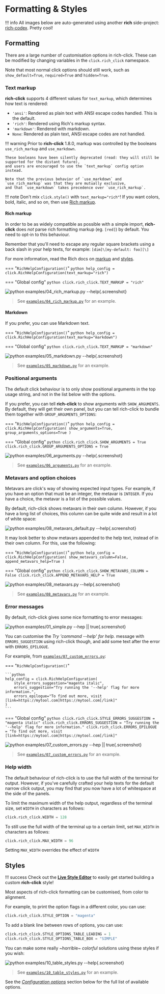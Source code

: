 # Formatting & Styles

!!! info
    All images below are auto-generated using another **rich** side-project: [rich-codex](https://github.com/ewels/rich-codex). Pretty cool!


## Formatting

There are a large number of customisation options in rich-click.
These can be modified by changing variables in the `click.rich_click` namespace.

Note that most normal click options should still work, such as `show_default=True`, `required=True` and `hidden=True`.

### Text markup

**rich-click** supports 4 different values for `text_markup`, which determines how text is rendered:

- `'ansi'`: Rendered as plain text with ANSI escape codes handled. This is the default.
- `'rich'`: Rendered using Rich's markup syntax.
- `'markdown'`: Rendered with markdown.
- `None`: Rendered as plain text, ANSI escape codes are not handled.

!!! warning
    Prior to **rich-click** 1.8.0, markup was controlled by the booleans `use_rich_markup` and `use_markdown`.

    These booleans have been silently deprecated (read: they will still be supported for the distant future),
    and users are encouraged to use the `text_markup` config option instead.

    Note that the previous behavior of `use_markdown` and `use_rich_markup` was that they are mutually exclusive,
    and that `use_markdown` takes precedence over `use_rich_markup`.

!!! note
    Don't mix `click.style()` with `text_markup="rich"`!
    If you want colors, bold, italic, and so on, then use [Rich markup](https://rich.readthedocs.io/en/stable/markup.html).

#### Rich markup

In order to be as widely compatible as possible with a simple import,
**rich-click** does _not_ parse rich formatting markup (eg. `[red]`) by default.
You need to opt-in to this behaviour.

Remember that you'll need to escape any regular square brackets using a back slash in your help texts,
for example: `[dim]\[my-default: foo][\]`

For more information, read the Rich docs on [markup](https://rich.readthedocs.io/en/stable/markup.html) and [styles](https://rich.readthedocs.io/en/stable/style.html).

=== "`RichHelpConfiguration()`"
    ```python
    help_config = click.RichHelpConfiguration(text_markup="rich")
    ```

=== "Global config"
    ```python
    click.rich_click.TEXT_MARKUP = "rich"
    ```

<!-- RICH-CODEX
working_dir: .
-->
![`python examples/04_rich_markup.py --help`](../images/rich_markup.svg "Rich markup example"){.screenshot}

> See [`examples/04_rich_markup.py`](https://github.com/ewels/rich-click/blob/main/examples/04_rich_markup.py) for an example.

#### Markdown

If you prefer, you can use Markdown text.

=== "`RichHelpConfiguration()`"
    ```python
    help_config = click.RichHelpConfiguration(text_markup="markdown")
    ```

=== "Global config"
    ```python
    click.rich_click.TEXT_MARKUP = "markdown"
    ```

<!-- RICH-CODEX
working_dir: .
-->
![`python examples/05_markdown.py --help`](../images/markdown.svg "Markdown example"){.screenshot}

> See [`examples/05_markdown.py`](https://github.com/ewels/rich-click/blob/main/examples/05_markdown.py) for an example.

### Positional arguments

The default click behaviour is to only show positional arguments in the top usage string,
and not in the list below with the options.

If you prefer, you can tell **rich-click** to show arguments with `SHOW_ARGUMENTS`.
By default, they will get their own panel, but you can tell rich-click to bundle them together with `GROUP_ARGUMENTS_OPTIONS`:

=== "`RichHelpConfiguration()`"
    ```python
    help_config = click.RichHelpConfiguration(
        show_arguments=True,
        group_arguments_options=True
    )
    ```

=== "Global config"
    ```python
    click.rich_click.SHOW_ARGUMENTS = True
    click.rich_click.GROUP_ARGUMENTS_OPTIONS = True
    ```

<!-- RICH-CODEX
working_dir: .
-->
![`python examples/06_arguments.py --help`](../images/arguments.svg "Positional arguments example"){.screenshot}

> See [`examples/06_arguments.py`](https://github.com/ewels/rich-click/blob/main/examples/06_arguments.py) for an example.

### Metavars and option choices

Metavars are click's way of showing expected input types.
For example, if you have an option that must be an integer, the metavar is `INTEGER`.
If you have a choice, the metavar is a list of the possible values.

By default, rich-click shows metavars in their own column.
However, if you have a long list of choices, this column can be quite wide and result in a lot of white space:

<!-- RICH-CODEX
working_dir: .
-->
![`python examples/08_metavars_default.py --help`](../images/metavars_default.svg "Default metavar display"){.screenshot}

It may look better to show metavars appended to the help text, instead of in their own column.
For this, use the following:

=== "`RichHelpConfiguration()`"
    ```python
    help_config = click.RichHelpConfiguration(
        show_metavars_column=False,
        append_metavars_help=True
    )
    ```

=== "Global config"
    ```python
    click.rich_click.SHOW_METAVARS_COLUMN = False
    click.rich_click.APPEND_METAVARS_HELP = True
    ```

<!-- RICH-CODEX
working_dir: .
-->
![`python examples/08_metavars.py --help`](../images/metavars_appended.svg "Appended metavar"){.screenshot}

> See [`examples/08_metavars.py`](https://github.com/ewels/rich-click/blob/main/examples/08_metavars.py) for an example.

### Error messages

By default, rich-click gives some nice formatting to error messages:

<!-- RICH-CODEX
working_dir: .
-->
![`python examples/01_simple.py --hep || true`](../images/error.svg "Error message"){.screenshot}

You can customise the _Try 'command --help' for help._ message with `ERRORS_SUGGESTION`
using rich-click though, and add some text after the error with `ERRORS_EPILOGUE`.

For example, from [`examples/07_custom_errors.py`](https://github.com/ewels/rich-click/blob/main/examples/07_custom_errors.py):

=== "`RichHelpConfiguration()`"

    ```python
    help_config = click.RichHelpConfiguration(
        style_errors_suggestion="magenta italic",
        errors_suggestion="Try running the '--help' flag for more information.",
        errors_epilogue="To find out more, visit [link=https://mytool.com]https://mytool.com[/link]"
    )
    ```

=== "Global config"
    ```python
    click.rich_click.STYLE_ERRORS_SUGGESTION = "magenta italic"
    click.rich_click.ERRORS_SUGGESTION = "Try running the '--help' flag for more information."
    click.rich_click.ERRORS_EPILOGUE = "To find out more, visit [link=https://mytool.com]https://mytool.com[/link]"
    ```

<!-- RICH-CODEX
working_dir: .
-->
![`python examples/07_custom_errors.py --hep || true`](../images/custom_error.svg "Custom error message"){.screenshot}

> See [`examples/07_custom_errors.py`](https://github.com/ewels/rich-click/blob/main/examples/07_custom_errors.py) for an example.

### Help width

The default behaviour of rich-click is to use the full width of the terminal for output.
However, if you've carefully crafted your help texts for the default narrow click output, you may find that you now have a lot of whitespace at the side of the panels.

To limit the maximum width of the help output, regardless of the terminal size, set `WIDTH` in characters as follows:

```python
click.rich_click.WIDTH = 128
```

To still use the full width of the terminal up to a certain limit, set `MAX_WIDTH` in characters as follows:

```python
click.rich_click.MAX_WIDTH = 96
```

Setting `MAX_WIDTH` overrides the effect of `WIDTH`

## Styles

!!! success
    Check out the [**Live Style Editor**](../editor.md) to easily get started building a custom **rich-click** style!

Most aspects of rich-click formatting can be customised, from color to alignment.

For example, to print the option flags in a different color, you can use:

```python
click.rich_click.STYLE_OPTION = "magenta"
```

To add a blank line between rows of options, you can use:

```python
click.rich_click.STYLE_OPTIONS_TABLE_LEADING = 1
click.rich_click.STYLE_OPTIONS_TABLE_BOX = "SIMPLE"
```

You can make some really ~horrible~ _colorful_ solutions using these styles if you wish:

<!-- RICH-CODEX
working_dir: .
extra_env:
    TERMINAL_WIDTH: 160
-->
![`python examples/10_table_styles.py --help`](../images/style_tables.svg "Rich markup example"){.screenshot}


> See [`examples/10_table_styles.py`](https://github.com/ewels/rich-click/blob/main/examples/10_table_styles.py) for an example.

See the [_Configuration options_](#configuration-options) section below for the full list of available options.

